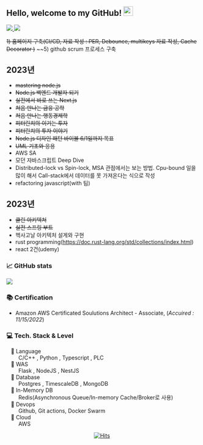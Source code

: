## Hello, welcome to my GitHub! <img src="https://raw.githubusercontent.com/zluvsand/zluvsand/master/wave.gif" width="25px">

<a href="mailto:hmkkang0922@daum.net">
    <img src="https://img.shields.io/badge/Mail-006400?style=for-the-badge&logo=Gmail&logoColor=white" />
</a>
<a href="http://dev.hyungmin.com">
    <img src="https://img.shields.io/badge/Blogger-3776AB?style=for-the-badge&logo=Storybook&logoColor=white" />
</a>

~~1) 홈페이지 구축(CI/CD, 자료 작성 : PER, Debounce, multikeys 자료 작성, Cache Decorator )~~
~~5) github scrum 프로세스 구축


## 2023년
- ~~mastering node.js~~
- ~~Node.js 백엔드 개발자 되기~~
- ~~실전에서 바로 쓰는 Next.js~~
- ~~처음 만나는 금융 공학~~
- ~~처음 만나는 행동경제학~~
- ~~피터린치의 이기는 투자~~
- ~~피터린치의 투자 이야기~~
- ~~Node.js 디자인 패턴 바이블 6/1일까지 목표~~
- ~~UML 기초와 응용~~
- AWS SA
- 모던 자바스크립트 Deep Dive
- Distributed-lock vs Spin-lock, MSA 관점에서는 보는 방법. Cpu-bound 일을 많이 해서 Call-stack에서 데이터를 못 가져온다는 식으로 작성
- refactoring javascript(with 팀)
## 2023년
- ~~클린 아키텍처~~
- ~~실전 스프링 부트~~
- 헥사고날 아키텍처 설게와 구현
- rust programming(https://doc.rust-lang.org/std/collections/index.html)
- react 2건(udemy)



### 📈 GitHub stats
<p><img src="https://github-readme-streak-stats.herokuapp.com/?user=kanghyungmin&theme=dracula"/></p>

</div>


### 📚 Certification 
- Amazon AWS Certificated Soulutions Architect - Associate, (*Accuired : 11/15/2022*)

### 💻 Tech. Stack & Level
  &nbsp;  &nbsp;📒 Language  
&nbsp;  &nbsp;  &nbsp;  &nbsp; C/C++ , Python , Typescript , PLC  
  &nbsp;  &nbsp;📕 WAS   
&nbsp;  &nbsp;  &nbsp;  &nbsp; Flask , NodeJS , NestJS   
  &nbsp;  &nbsp;📗 Database  
&nbsp;  &nbsp;  &nbsp;  &nbsp; Postgres , TimescaleDB , MongoDB  
  &nbsp;  &nbsp;📙 In-Memory DB  
&nbsp;  &nbsp;  &nbsp;  &nbsp; Redis(Asynchronous Queue/In-memory Cache/Broker로 사용)  
  &nbsp;  &nbsp;📘 Devops  
&nbsp;  &nbsp;  &nbsp;  &nbsp;  Github, Git actions, Docker Swarm  
  &nbsp;  &nbsp;📔 Cloud  
&nbsp;  &nbsp;  &nbsp;  &nbsp; AWS  
  
<div align=center style="width:500px;">
  
[![Hits](https://hits.seeyoufarm.com/api/count/incr/badge.svg?url=https%3A%2F%2Fgithub.com%2Fkanghyungmin%2Fkanghyungmin&count_bg=%2379C83D&title_bg=%23555555&icon=&icon_color=%23E7E7E7&title=hits&edge_flat=false)](https://hits.seeyoufarm.com)
  
</div>
